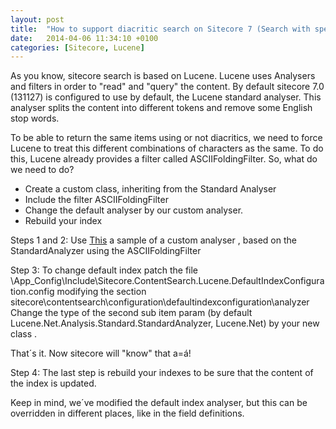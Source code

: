 ```yaml
---
layout: post
title:  "How to support diacritic search on Sitecore 7 (Search with special characters)"
date:   2014-04-06 11:34:10 +0100
categories: [Sitecore, Lucene]
---
```


As you know, sitecore search is based on Lucene. Lucene uses Analysers and filters in order to "read" and "query" the content. By default sitecore 7.0 (131127) is configured to use by default, the Lucene standard analyser.<!--more--> This analyser splits the content into different tokens and remove some English stop words.

To be able to return the same items using or not diacritics, we need to force Lucene to treat this different combinations of characters as the same. To do this, Lucene already provides a filter called ASCIIFoldingFilter. So, what do we need to do?

- Create a  custom class, inheriting from the Standard Analyser
- Include the filter ASCIIFoldingFilter
- Change the default analyser by our custom analyser.
- Rebuild your index
 

Steps 1 and 2: Use [This](https://github.com/galiana/Sitecore7customsearch/blob/master/AsciiAnalyzer.cs) a sample of a custom analyser , based on the StandardAnalyzer using the ASCIIFoldingFilter

Step 3: To change default index patch the file \App_Config\Include\Sitecore.ContentSearch.Lucene.DefaultIndexConfiguration.config modifying the section sitecore\contentsearch\configuration\defaultindexconfiguration\analyzer
Change the type of the second sub item param (by default Lucene.Net.Analysis.Standard.StandardAnalyzer, Lucene.Net) by your new class .

That´s it. Now sitecore will "know" that a=á!


Step 4: The last step is rebuild your indexes to be sure that the content of the index is updated.

Keep in mind, we´ve modified the default index analyser, but this can be overridden in different places, like in the field definitions.